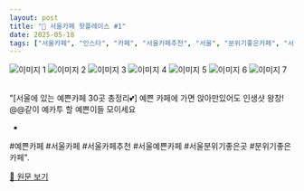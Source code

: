 ```yaml
---
layout: post
title: "📍 서울카페 핫플레이스 #1"
date: 2025-05-18
tags: ["서울카페", "인스타", "카페", "서울카페추천", "서울", "분위기좋은카페", "서울예쁜카페", "서울분위기좋은곳", "예쁜카페"]
---
```


<img src="https://res.cloudinary.com/dvy5if0rj/image/upload/v1747497148/30-1-0.jpg.jpg" alt="이미지 1" style="max-width: 100%; height: auto; margin-bottom: 1rem;" />
<img src="https://res.cloudinary.com/dvy5if0rj/image/upload/v1747497151/30-1-1.jpg.jpg" alt="이미지 2" style="max-width: 100%; height: auto; margin-bottom: 1rem;" />
<img src="https://res.cloudinary.com/dvy5if0rj/image/upload/v1747497153/30-1-2.jpg.jpg" alt="이미지 3" style="max-width: 100%; height: auto; margin-bottom: 1rem;" />
<img src="https://res.cloudinary.com/dvy5if0rj/image/upload/v1747497156/30-1-3.jpg.jpg" alt="이미지 4" style="max-width: 100%; height: auto; margin-bottom: 1rem;" />
<img src="https://res.cloudinary.com/dvy5if0rj/image/upload/v1747497159/30-1-4.jpg.jpg" alt="이미지 5" style="max-width: 100%; height: auto; margin-bottom: 1rem;" />
<img src="https://res.cloudinary.com/dvy5if0rj/image/upload/v1747497161/30-1-5.jpg.jpg" alt="이미지 6" style="max-width: 100%; height: auto; margin-bottom: 1rem;" />
<img src="https://res.cloudinary.com/dvy5if0rj/image/upload/v1747497163/30-1-6.jpg.jpg" alt="이미지 7" style="max-width: 100%; height: auto; margin-bottom: 1rem;" />

"[서울에 있는 예쁜카페 30곳 총정리💕]
예쁜 카페에 가면 앉아만있어도 인생샷 왕창!
@@같이 예카투 할 예쁜이들 모이세요

-

#예쁜카페 #서울카페 #서울카페추천 #서울예쁜카페 #서울분위기좋은곳 #분위기좋은카페".

[🔗 원문 보기](https://www.instagram.com/p/C-2zeSVvhOB/)
